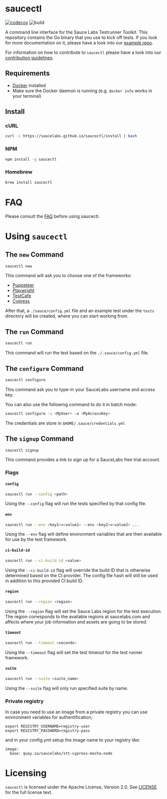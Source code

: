 saucectl
========
[![codecov](https://codecov.io/gh/saucelabs/saucectl/branch/master/graph/badge.svg?token=DX80NP5MFW)](https://codecov.io/gh/saucelabs/saucectl)
![build](https://github.com/saucelabs/saucectl-internal/workflows/saucectl%20pipeline/badge.svg?branch=master)

A command line interface for the Sauce Labs Testrunner Toolkit. This repository contains the Go binary that you use to kick off tests. If you look for more documentation on it, please have a look into our [example repo](https://github.com/saucelabs/testrunner-toolkit).

For information on how to contribute to `saucectl` please have a look into our [contribution guidelines](https://github.com/saucelabs/saucectl/blob/master/CONTRIBUTING.md).

## Requirements

- [Docker](https://docs.docker.com/get-docker/) installed
- Make sure the Docker daemon is running (e.g. `docker info` works in your terminal)

## Install

### cURL
```bash title="Using curl"
curl -L https://saucelabs.github.io/saucectl/install | bash
```

### NPM
```bash title="Using NPM"
npm install -g saucectl
```

### Homebrew
```bash title="Using Homebrew (macOS)"
brew install saucectl
```

# FAQ
Please consult the [FAQ](https://github.com/saucelabs/testrunner-toolkit/blob/master/docs/FAQS.md) before using saucectl.

# Using `saucectl`

## The `new` Command
```sh
saucectl new
```

This command will ask you to choose one of the frameworks: 
- [Puppeteer](https://github.com/puppeteer/puppeteer)
- [Playwright](https://github.com/microsoft/playwright)
- [TestCafe](https://github.com/DevExpress/testcafe) 
- [Cypress](https://github.com/cypress-io/cypress) 

After that, a `./sauce/config.yml` file and an example test under
the `tests` directory will be created, where you can start working from.

## The `run` Command
```sh
saucectl run
```
This command will run the test based on the `./.sauce/config.yml` file.

## The `configure` Command
```sh
saucectl configure
```

This command ask you to type-in your SauceLabs username and access key.

You can also use the following command to do it in batch mode:

```sh
saucectl configure -u <MyUser> -a <MyAccessKey>
```

The credentials are store in `$HOME/.sauce/credentials.yml`

## The `signup` Command
```sh
saucectl signup
```

This command provides a link to sign up for a SauceLabs free trial account.

### Flags

#### `config`
```sh
saucectl run --config <path>
```
Using the `--config` flag will run the tests specified by that config file.

#### `env`
```sh
saucectl run --env <key1>=<value1> --env <key2>=<value2> ...
```
Using the `--env` flag will define environment variables that are then available
for use by the test framework.

#### `ci-build-id`
```sh
saucectl run --ci-build-id <value>
```
Using the `--ci-build-id` flag will override the build ID that is otherwise determined
based on the CI provider. The config file hash will still be used in addition to this
provided CI build ID.

#### `region`
```sh
saucectl run --region <region>
```
Using the `--region` flag will set the Sauce Labs region for the test execution.
The region corresponds to the available regions at saucelabs.com and affects
where your job information and assets are going to be stored.

#### `timeout`
```sh
saucectl run --timeout <seconds>
```
Using the `--timeout` flag will set the test timeout for the test runner framework. 

#### `suite`
```sh
saucectl run --suite <suite_name>
```
Using the `--suite` flag will only run specified suite by name.

### Private registry
In case you need to use an image from a private registry you can use environment variables for authentification;
```
export REGISTRY_USERNAME=registry-user
export REGISTRY_PASSWORD=registry-pass
```
and in your config.yml setup the image name to your registry like:
```
image:
  base: quay.io/saucelabs/stt-cypress-mocha-node
```

# Licensing
`saucectl` is licensed under the Apache License, Version 2.0. See [LICENSE](https://github.com/saucelabs/saucectl/blob/master/LICENSE) for the full license text.
